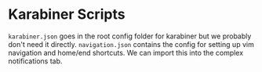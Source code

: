 # Karabiner Scripts

`karabiner.json` goes in the root config folder for karabiner but we probably don't need it directly.
`navigation.json` contains the config for setting up vim navigation and home/end shortcuts. We can import this into the complex notifications tab.
